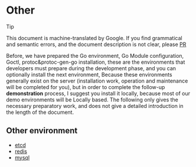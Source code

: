 # Other
> [!TIP]
> This document is machine-translated by Google. If you find grammatical and semantic errors, and the document description is not clear, please [PR](doc-contibute.md)

Before, we have prepared the Go environment, Go Module configuration, Goctl, protoc&protoc-gen-go installation, these are the environments that developers must prepare during the development phase, and you can optionally install the next environment,
Because these environments generally exist on the server (installation work, operation and maintenance will be completed for you), but in order to complete the follow-up **demonstration** process, I suggest you install it locally, because most of our demo environments will be Locally based.
The following only gives the necessary preparatory work, and does not give a detailed introduction in the length of the document.

## Other environment
* [etcd](https://etcd.io/docs/current/rfc/v3api/)
* [redis](https://redis.io/)
* [mysql](https://www.mysql.com/)